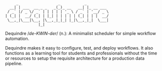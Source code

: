 
```dequindre-logo
     _                  _           _
  __| | ___  __ _ _   _(_)_ __   __| |_ __ ___
 / _` |/ _ \/ _` | | | | | '_ \ / _` | '__/ _ \
| (_| |  __/ (_| | |_| | | | | | (_| | | |  __/
 \__,_|\___|\__, |\__,_|_|_| |_|\__,_|_|  \___|
               |_|
```

Dequindre /_de-KWIN-der_/ (n.): A minimalist scheduler for simple workflow automation. 

Dequindre makes it easy to configure, test, and deploy workflows. It also functions as a learning tool for students and professionals without the time or resources to setup the requisite architecture for a production data pipeline.  
